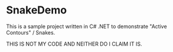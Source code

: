 # SnakeDemo

This is a sample project written in C# .NET to demonstrate "Active Contours" / Snakes.

THIS IS NOT MY CODE AND NEITHER DO I CLAIM IT IS.
